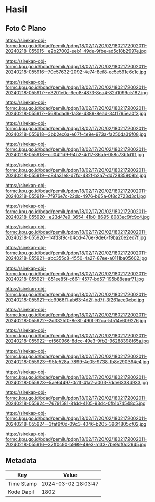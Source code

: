 # Hasil

## Foto C Plano

https://sirekap-obj-formc.kpu.go.id/bdad/pemilu/pdpr/18/02/17/20/02/1802172002011-20240218-055915--e2b27002-eeb1-49de-9fbe-ad5c18b2997e.jpg

https://sirekap-obj-formc.kpu.go.id/bdad/pemilu/pdpr/18/02/17/20/02/1802172002011-20240218-055916--70c57632-2092-4e74-8ef8-ec5e591e6c1c.jpg

https://sirekap-obj-formc.kpu.go.id/bdad/pemilu/pdpr/18/02/17/20/02/1802172002011-20240218-055917--e3201e0c-6ec8-4873-8ea4-82d1099c5182.jpg

https://sirekap-obj-formc.kpu.go.id/bdad/pemilu/pdpr/18/02/17/20/02/1802172002011-20240218-055917--568bdad9-1a3e-4389-8ead-34f1795ea0f3.jpg

https://sirekap-obj-formc.kpu.go.id/bdad/pemilu/pdpr/18/02/17/20/02/1802172002011-20240218-055918--3bb2ec6a-e67f-4e9e-973a-fa250da39f08.jpg

https://sirekap-obj-formc.kpu.go.id/bdad/pemilu/pdpr/18/02/17/20/02/1802172002011-20240218-055918--cd04f1d9-94b2-4d17-86a5-058c73bfd1f1.jpg

https://sirekap-obj-formc.kpu.go.id/bdad/pemilu/pdpr/18/02/17/20/02/1802172002011-20240218-055919--c84a31e8-d7fd-482f-b2a7-dd72835909b1.jpg

https://sirekap-obj-formc.kpu.go.id/bdad/pemilu/pdpr/18/02/17/20/02/1802172002011-20240218-055919--7f976e7c-22dc-4976-b65a-0f8c2723d3c1.jpg

https://sirekap-obj-formc.kpu.go.id/bdad/pemilu/pdpr/18/02/17/20/02/1802172002011-20240218-055920--e23d47e9-3654-41b0-8695-8083ec9fc9c4.jpg

https://sirekap-obj-formc.kpu.go.id/bdad/pemilu/pdpr/18/02/17/20/02/1802172002011-20240218-055920--14fd3f9c-b4cd-476e-9de6-f9ba20e2ed7f.jpg

https://sirekap-obj-formc.kpu.go.id/bdad/pemilu/pdpr/18/02/17/20/02/1802172002011-20240218-055921--abc355c8-4550-4a27-87ee-a0111ba05602.jpg

https://sirekap-obj-formc.kpu.go.id/bdad/pemilu/pdpr/18/02/17/20/02/1802172002011-20240218-055921--851ee85f-c661-4577-bd57-195b88eaaf71.jpg

https://sirekap-obj-formc.kpu.go.id/bdad/pemilu/pdpr/18/02/17/20/02/1802172002011-20240218-055921--dc9966f1-ab63-4d2f-bd7f-3f261aee0cbd.jpg

https://sirekap-obj-formc.kpu.go.id/bdad/pemilu/pdpr/18/02/17/20/02/1802172002011-20240218-055922--2d3325f0-8e8f-490f-92ca-5f514e609276.jpg

https://sirekap-obj-formc.kpu.go.id/bdad/pemilu/pdpr/18/02/17/20/02/1802172002011-20240218-055922--cf560966-8dcc-49e3-9fb2-96288398f65a.jpg

https://sirekap-obj-formc.kpu.go.id/bdad/pemilu/pdpr/18/02/17/20/02/1802172002011-20240218-055923--95fe528a-7899-4c05-9738-fb8e290394e4.jpg

https://sirekap-obj-formc.kpu.go.id/bdad/pemilu/pdpr/18/02/17/20/02/1802172002011-20240218-055923--5ae64497-0c1f-41a2-a003-7dde6338d933.jpg

https://sirekap-obj-formc.kpu.go.id/bdad/pemilu/pdpr/18/02/17/20/02/1802172002011-20240218-055924--76791581-81dd-4105-93dc-0fb1b74548c5.jpg

https://sirekap-obj-formc.kpu.go.id/bdad/pemilu/pdpr/18/02/17/20/02/1802172002011-20240218-055924--3faf9f0d-09c3-4046-b205-396f1805cf02.jpg

https://sirekap-obj-formc.kpu.go.id/bdad/pemilu/pdpr/18/02/17/20/02/1802172002011-20240218-055916--37ff0c90-b999-49e3-a133-7be9df0d2945.jpg


## Metadata

| Key        | Value               |
| ---------- | ------------------- |
| Time Stamp | 2024-03-02 18:03:47 |
| Kode Dapil | 1802                |



